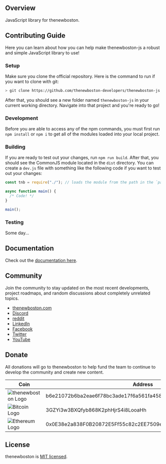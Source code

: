 ## Overview

JavaScript library for thenewboston.

## Contributing Guide

Here you can learn about how you can help make thenewboston-js a robust and simple JavaScript library to use!

### Setup

Make sure you clone the official repository. Here is the command to run if you want to clone with git:

```sh
> git clone https://github.com/thenewboston-developers/thenewboston-js.git
```

After that, you should see a new folder named `thenewboston-js` in your current working directory. Navigate into that project and you're ready to go!

### Development

Before you are able to access any of the npm commands, you must first run `npm install` or `npm i` to get all of the modules loaded into your local project.

### Building

If you are ready to test out your changes, run `npm run build`. After that, you should see the CommonJS module located in the `dist` directory. You can create a `dev.js` file with something like the following code if you want to test out your changes:

```js
const tnb = require("./"); // loads the module from the path in the `package.json`

async function main() {
  /* Code! */
}

main();
```

### Testing

Some day...

## Documentation

Check out the [documentation here](docs/index.md).

## Community

Join the community to stay updated on the most recent developments, project roadmaps, and random discussions about
completely unrelated topics.

- [thenewboston.com](https://thenewboston.com/)
- [Discord](https://discord.gg/thenewboston)
- [reddit](https://www.reddit.com/r/thenewboston/)
- [LinkedIn](https://www.linkedin.com/company/thenewboston-developers/)
- [Facebook](https://www.facebook.com/TheNewBoston-464114846956315/)
- [Twitter](https://twitter.com/bucky_roberts)
- [YouTube](https://www.youtube.com/user/thenewboston)

## Donate

All donations will go to thenewboston to help fund the team to continue to develop the community and create new content.

| Coin                                                                                                                        | Address                                                          |
| --------------------------------------------------------------------------------------------------------------------------- | ---------------------------------------------------------------- |
| ![thenewboston Logo](https://github.com/thenewboston-developers/Website/raw/development/src/assets/images/thenewboston.png) | b6e21072b6ba2eae6f78bc3ade17f6a561fa4582d5494a5120617f2027d38797 |
| ![Bitcoin Logo](https://github.com/thenewboston-developers/Website/raw/development/src/assets/images/bitcoin.png)           | 3GZYi3w3BXQfyb868K2phHjrS4i8LooaHh                               |
| ![Ethereum Logo](https://github.com/thenewboston-developers/Website/raw/development/src/assets/images/ethereum.png)         | 0x0E38e2a838F0B20872E5Ff55c82c2EE7509e6d4A                       |

## License

thenewboston is [MIT licensed](http://opensource.org/licenses/MIT).
